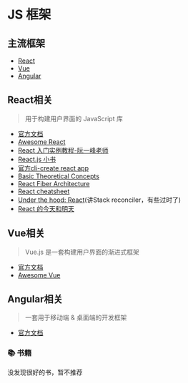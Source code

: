 # JS 框架

## 主流框架
 - [React](https://reactjs.org/)
 - [Vue](https://vuejs.org)
 - [Angular](https://angular.io/)

## React相关

> 用于构建用户界面的 JavaScript 库

- [官方文档](https://reactjs.org/docs/getting-started.html)
- [Awesome React](https://github.com/enaqx/awesome-react)
- [React 入门实例教程-阮一峰老师](http://www.ruanyifeng.com/blog/2015/03/react.html)
- [React.js 小书](http://huziketang.mangojuice.top/books/react/)
- [官方cli-create react app](https://create-react-app.dev/)
- [Basic Theoretical Concepts](https://github.com/reactjs/react-basic)
- [React Fiber Architecture](https://github.com/acdlite/react-fiber-architecture)
- [React cheatsheet](https://devhints.io/react)
- [Under the hood: React](https://github.com/Bogdan-Lyashenko/Under-the-hood-ReactJS)(讲Stack reconciler，有些过时了)
- [React 的今天和明天](https://juejin.im/post/5be90d825188254b0917f180)
  
## Vue相关

> Vue.js 是一套构建用户界面的渐进式框架

- [官方文档](https://vuejs.bootcss.com/guide/)
- [Awesome Vue](https://github.com/vuejs/awesome-vue)

## Angular相关

> 一套用于移动端 & 桌面端的开发框架

- [官方文档](https://angular.cn/docs)
  
### 📚 书籍

没发现很好的书，暂不推荐

